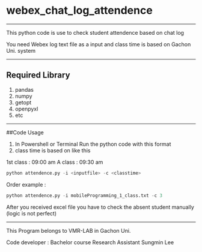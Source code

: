 # webex_chat_log_attendence

--------------------------
This python code is use to check student attendence based on chat log

You need Webex log text file as a input and class time is based on Gachon Uni. system

----------------------------
## Required Library
1. pandas
2. numpy
3. getopt
4. openpyxl
5. etc

---------------------------

##Code Usage
1. In Powershell or Terminal Run the python code with this format
2. class time is based on like this

1st class : 09:00 am 
A class : 09:30 am

```python
python attendence.py -i <inputfile> -c <classtime>
```

Order example : 
```python
python attendence.py -i mobileProgramming_1_class.txt -c 3
```

After you received excel file you have to check the absent student manually (logic is not perfect)

----------------
This Program belongs to VMR-LAB in Gachon Uni.

Code developer : Bachelor course Research Assistant Sungmin Lee
    
    
  
